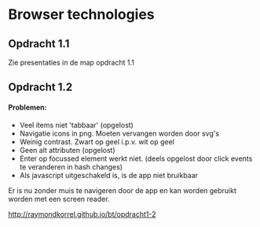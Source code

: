 # Browser technologies

## Opdracht 1.1
Zie presentaties in de map opdracht 1.1

## Opdracht 1.2
#### Problemen:
- Veel items niet 'tabbaar' (opgelost)
- Navigatie icons in png. Moeten vervangen worden door svg's
- Weinig contrast. Zwart op geel i.p.v. wit op geel
- Geen alt attributen (opgelost)
- Enter op focussed element werkt niet. (deels opgelost door click events te veranderen in hash changes)
- Als javascript uitgeschakeld is, is de app niet bruikbaar

Er is nu zonder muis te navigeren door de app en kan worden gebruikt worden met een screen reader.

http://raymondkorrel.github.io/bt/opdracht1-2